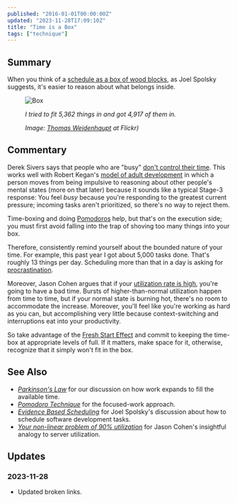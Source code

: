 ```yaml
---
published: "2016-01-01T00:00:00Z"
updated: "2023-11-28T17:09:10Z"
title: "Time is a Box"
tags: ["technique"]
---
```


## Summary

<div class="entry-summary" markdown="1">

When you think of a [schedule as a box of wood blocks][link-1], as Joel Spolsky suggests, it's easier to reason about what belongs inside.

</div>

<figure markdown="1">

![Box]({{thumbnail}})

<figcaption markdown="1">

_I tried to fit 5,362 things in and got 4,917 of them in._

  <address markdown="1">

Image: [Thomas Weidenhaupt](https://web.archive.org/web/20190126002518/https://www.flickr.com/photos/streetpreacher/5465095532/) at Flickr)</address>

</figcaption>
</figure><!--more-->

## Commentary

Derek Sivers says that people who are "busy" [don't control their time][link-2]. This works well with Robert Kegan's [model of adult development][link-3] in which a person moves from being impulsive to reasoning about other people's mental states (more on that later) because it sounds like a typical Stage-3 response: You feel _busy_ because you're responding to the greatest current pressure; incoming tasks aren't prioritized, so there's no way to reject them.

Time-boxing and doing [Pomodoros][meta-3] help, but that's on the execution side; you must first avoid falling into the trap of shoving too many things into your box.

Therefore, consistently remind yourself about the bounded nature of your time. For example, this past year I got about 5,000 tasks done. That's roughly 13 things per day. Scheduling more than that in a day is asking for [procrastination][meta-2].

Moreover, Jason Cohen argues that if your [utilization rate is high][link-4], you're going to have a bad time. Bursts of higher-than-normal utilization happen from time to time, but if your normal state is burning hot, there's no room to accommodate the increase. Moreover, you'll feel like you're working as hard as you can, but accomplishing very little because context-switching and interruptions eat into your productivity.

So take advantage of the [Fresh Start Effect][link-5] and commit to keeping the time-box at appropriate levels of full. If it matters, make space for it, otherwise, recognize that it simply won't fit in the box.

## See Also

- <cite>[Parkinson's Law][meta-1]</cite> for our discussion on how work expands to fill the available time.
- <cite>[Pomodoro Technique][meta-2]</cite> for the focused-work approach.
- <cite>[Evidence Based Scheduling][link-1]</cite> for Joel Spolsky's discussion about how to schedule software development tasks.
- <cite>[Your non-linear problem of 90% utilization][link-4]</cite> for Jason Cohen's insightful analogy to server utilization.

[meta-1]: /blog/2012/06/parkinsons-law.html
[meta-2]: /blog/2009/11/psychological-barriers.html
[meta-3]: /blog/2009/11/pomodoro-technique.html
[link-1]: http://www.joelonsoftware.com/items/2007/10/26.html
[link-2]: http://fourhourworkweek.com/2015/12/14/derek-sivers-on-developing-confidence-finding-happiness-and-saying-no-to-millions/
[link-3]: http://web.archive.org/web/20151230143627/developmentalobserver.blog.com/2010/06/09/an-overview-of-constructive-developmental-theory-cdt/
[link-4]: http://blog.asmartbear.com/utilization.html
[link-5]: http://www.strategy-business.com/article/00266?gko=6c11d

## Updates

### <span class="rel-date" title="2023-11-28T17:09:10Z">2023-11-28</span>

- Updated broken links.
